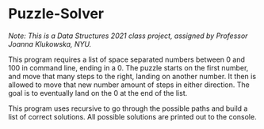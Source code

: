 # Puzzle-Solver

_Note: This is a Data Structures 2021 class project, assigned by Professor Joanna Klukowska, NYU._

This program requires a list of space separated numbers between 0 and 100 in command line,
ending in a 0. 
The puzzle starts on the first number, and move that many steps to the right, landing on
another number. It then is allowed to move that new number amount of steps in either direction.
The goal is to eventually land on the 0 at the end of the list. 

This program uses recursive to go through the possible paths and build a list of correct solutions.
All possible solutions are printed out to the console.
